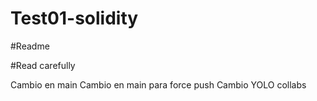 # Test01-solidity
#Readme

#Read carefully

Cambio en main
Cambio en main para force push
Cambio YOLO
collabs
